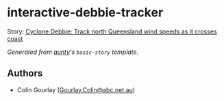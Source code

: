# interactive-debbie-tracker

Story: [Cyclone Debbie: Track north Queensland wind speeds as it crosses coast](http://www.abc.net.au/news/2017-03-28/cyclone-debbie-wind-speed-tracker/8392288)

_Generated from [aunty](https://github.com/abcnews/aunty)'s `basic-story` template._

## Authors

- Colin Gourlay ([Gourlay.Colin@abc.net.au](mailto:Gourlay.Colin@abc.net.au))
